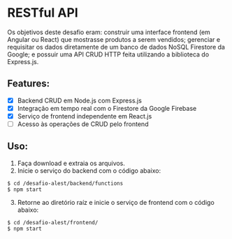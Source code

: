 # RESTful API
Os objetivos deste desafio eram: construir uma interface frontend (em Angular ou React) que mostrasse produtos a serem vendidos; gerenciar e requisitar os dados diretamente de um banco de dados NoSQL Firestore da Google; e possuir uma API CRUD HTTP feita utilizando a biblioteca do Express.js.

## Features:
- [x] Backend CRUD em Node.js com Express.js
- [x] Integração em tempo real com o Firestore da Google Firebase
- [x] Serviço de frontend independente em React.js
- [ ] Acesso às operações de CRUD pelo frontend

## Uso:
1. Faça download e extraia os arquivos.
2. Inicie o serviço do backend com o código abaixo:
```
$ cd /desafio-alest/backend/functions 
$ npm start
```
3. Retorne ao diretório raíz e inicie o serviço de frontend com o código abaixo:
```
$ cd /desafio-alest/frontend/
$ npm start
```
